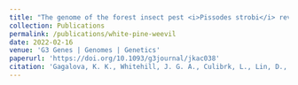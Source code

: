 ```yaml
---
title: "The genome of the forest insect pest <i>Pissodes strobi</i> reveals genome expansion and evidence of a <i>Wolbachia</i> endosymbiont."
collection: Publications
permalink: /publications/white-pine-weevil
date: 2022-02-16
venue: 'G3 Genes | Genomes | Genetics'
paperurl: 'https://doi.org/10.1093/g3journal/jkac038'
citation: 'Gagalova, K. K., Whitehill, J. G. A., Culibrk, L., Lin, D., Levesque-Tremblay, V., Keeling, C. I., Coombe, L., Birol, I., Bohlmann, J., Jones, S. J. M. (2022). &quot;The genome of the forest insect pest <i>Pissodes strobi</i> reveals genome expansion and evidence of a Wolbachia endosymbiont.&quot; <i>G3 Genes|Genomes|Genetics</i>, jkac038.'
---
```

